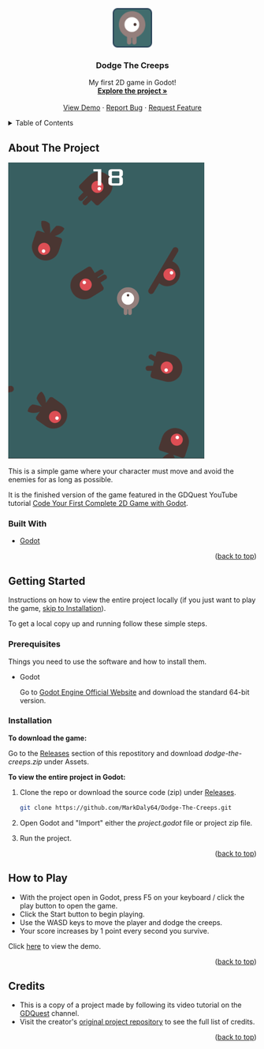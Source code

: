 <!-- PROJECT LOGO -->
<div align="center">
  <a href="https://github.com/MarkDaly64/Dodge-The-Creeps">
    <img src="icon.png" alt="Logo" height="80" width="80"/>
  </a>
  <h3>Dodge The Creeps</h3>

  <p>
    My first 2D game in Godot!
    <br />
    <a href="https://github.com/MarkDaly64/Dodge-The-Creeps"><strong>Explore the project »</strong></a>
    <br />
    <br />
    <a href="https://github.com/MarkDaly64/Dodge-The-Creeps">View Demo</a>
    ·
    <a href="https://github.com/MarkDaly64/Dodge-The-Creeps/issues">Report Bug</a>
    ·
    <a href="https://github.com/MarkDaly64/Dodge-The-Creeps/issues">Request Feature</a>
  </p>
</div>

<!-- TABLE OF CONTENTS -->
<details>
  <summary>Table of Contents</summary>
  <ol>
    <li>
      <a href="#about-the-project">About The Project</a>
      <ul>
        <li><a href="#built-with">Built With</a></li>
      </ul>
    </li>
    <li>
      <a href="#getting-started">Getting Started</a>
      <ul>
        <li><a href="#prerequisites">Prerequisites</a></li>
        <li><a href="#installation">Installation</a></li>
      </ul>
    </li>
    <li><a href="#how-to-play">How to Play</a></li>
    <li><a href="#credits">Credits</a></li>
  </ol>
</details>

<!-- ABOUT THE PROJECT -->
## About The Project

![Screenshot of gameplay](gameplay.png "Gameplay")

This is a simple game where your character must move and avoid the enemies for as long as possible.

It is the finished version of the game featured in the GDQuest YouTube tutorial 
[Code Your First Complete 2D Game with Godot](https://www.youtube.com/watch?v=WEt2JHEe-do "Your first game").

### Built With

* [Godot](https://godotengine.org/)

<p align="right">(<a href="#top">back to top</a>)</p>

<!-- GETTING STARTED -->
## Getting Started

Instructions on how to view the entire project locally (if you just want to play the game, <a href="#installation">skip to Installation</a>).

To get a local copy up and running follow these simple steps.

### Prerequisites

Things you need to use the software and how to install them.
* Godot

   Go to [Godot Engine Official Website](https://godotengine.org/download "Download") and download the standard 64-bit version.

### Installation
**To download the game:**

Go to the [Releases](https://github.com/MarkDaly64/Dodge-The-Creeps/releases "Releases") section of this repostitory and download *dodge-the-creeps.zip* under Assets.

**To view the entire project in Godot:**
1. Clone the repo or download the source code (zip) under [Releases](https://github.com/MarkDaly64/Dodge-The-Creeps/releases "Releases").
   ```sh
   git clone https://github.com/MarkDaly64/Dodge-The-Creeps.git
   ```

2. Open Godot and "Import" either the *project.godot* file or project zip file.
   
3. Run the project.

<p align="right">(<a href="#top">back to top</a>)</p>

<!-- HOW TO PLAY -->
## How to Play

* With the project open in Godot, press F5 on your keyboard / click the play button to open the game.
* Click the Start button to begin playing.
* Use the WASD keys to move the player and dodge the creeps.
* Your score increases by 1 point every second you survive.

Click [here](https://github.com/MarkDaly64/Dodge-The-Creeps "Demo") to view the demo.

<p align="right">(<a href="#top">back to top</a>)</p>

<!-- ACKNOWLEDGMENTS -->
## Credits

* This is a copy of a project made by following its video tutorial on the [GDQuest](https://www.youtube.com/watch?v=WEt2JHEe-do "Your first game") channel.
* Visit the creator's [original project repository](https://github.com/GDQuest/godot-getting-started-2021/tree/main/2d-dodge-the-creeps) to see the full list of credits.

<p align="right">(<a href="#top">back to top</a>)</p>
